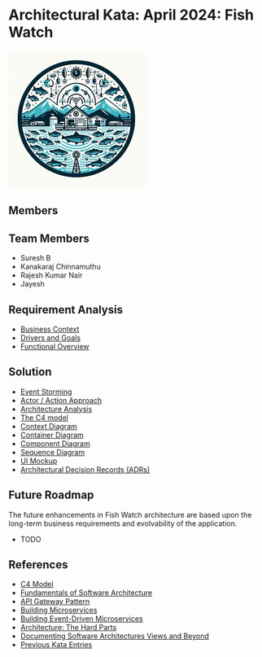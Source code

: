 # Architectural Kata: April 2024: Fish Watch

![Fish Watch](logo.jpg) 

## Members

## Team Members

- Suresh B
- Kanakaraj Chinnamuthu
- Rajesh Kumar Nair
- Jayesh 

## Requirement Analysis

* [Business Context](./Functional/context.md)
* [Drivers and Goals](./Functional/DriversGoals.md)
* [Functional Overview](./Functional/functional-overview.md)

## Solution
* [Event Storming](./Architecture/Event-Storming.md)
* [Actor / Action Approach](./Architecture/Brain-Storming.md)
* [Architecture Analysis](./Architecture/ArchAnalysis.md)
* [The C4 model](./Architecture/C4.md)
* [Context Diagram](./Architecture/ContextDiagram.md)
* [Container Diagram](./Architecture/ContainerDiagram.md)
* [Component Diagram](./Architecture/ComponentDiagram.md)
* [Sequence Diagram](./Architecture/TripExtractionFromEmail.md)
* [UI Mockup](./Architecture/UI_Mock.md)
* [Architectural Decision Records (ADRs)](./Architecture_Decision_Reports)

## Future Roadmap
The future enhancements in Fish Watch architecture are based upon the long-term business requirements and evolvability of the application.

* TODO

## References
* [C4 Model](https://c4model.com/)
* [Fundamentals of Software Architecture](https://learning.oreilly.com/library/view/fundamentals-of-software/9781492043447/)
* [API Gateway Pattern](https://microservices.io/patterns/apigateway.html) 
* [Building Microservices](https://learning.oreilly.com/library/view/building-microservices-2nd/9781492034018/)  
* [Building Event-Driven Microservices](https://learning.oreilly.com/library/view/building-event-driven-microservices/9781492057888/)  
* [Architecture: The Hard Parts](https://alistair.cockburn.us/hexagonal-architecture/)  
* [Documenting Software Architectures Views and Beyond](https://learning.oreilly.com/library/view/documenting-software-architectures/9780132488617/)  
* [Previous Kata Entries](https://github.com/TheMarmots/ArchKatas2022.git)

